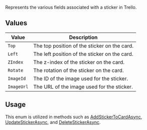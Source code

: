 Represents the various fields associated with a sticker in Trello.

## Values
| Value | Description |
| --- | --- |
| `Top` | The top position of the sticker on the card. |
| `Left` | The left position of the sticker on the card. |
| `ZIndex` | The z-index of the sticker on the card. |
| `Rotate` | The rotation of the sticker on the card. |
| `ImageId` | The ID of the image used for the sticker. |
| `ImageUrl` | The URL of the image used for the sticker. |

## Usage
This enum is utilized in methods such as [AddStickerToCardAsync](AddStickerToCardAsync), [UpdateStickerAsync](UpdateStickerAsync), and [DeleteStickerAsync](DeleteStickerAsync).
